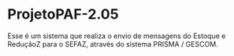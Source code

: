 # ProjetoPAF-2.05
Esse é um sistema que realiza o envio de mensagens do Estoque e ReduçãoZ para o SEFAZ, através do sistema PRISMA / GESCOM. 
